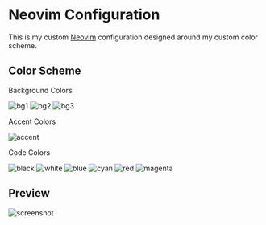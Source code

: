 # Neovim Configuration

This is my custom [Neovim] configuration designed around my custom color scheme.

## Color Scheme

Background Colors

![bg1](https://placehold.co/100x50/000000/ffffff?text=000000)
![bg2](https://placehold.co/100x50/0D1112/ffffff?text=0D1112)
![bg3](https://placehold.co/100x50/1A2125/ffffff?text=1A2125)

Accent Colors

![accent](https://placehold.co/100x50/424B4B/ffffff?text=424B4B)

Code Colors

![black](https://placehold.co/100x50/707776/ffffff?text=707776)
![white](https://placehold.co/100x50/829090/ffffff?text=829090)
![blue](https://placehold.co/100x50/4D7695/ffffff?text=4D7695)
![cyan](https://placehold.co/100x50/5899A7/ffffff?text=5899A7)
![red](https://placehold.co/100x50/A2763B/ffffff?text=A2763B)
![magenta](https://placehold.co/100x50/B9A970/ffffff?text=B9A970)

## Preview

![screenshot](https://github.com/user-attachments/assets/5757d92c-9acc-4e5b-a5dd-8c332be2e4eb)

[neovim]: https://github.com/neovim/neovim
